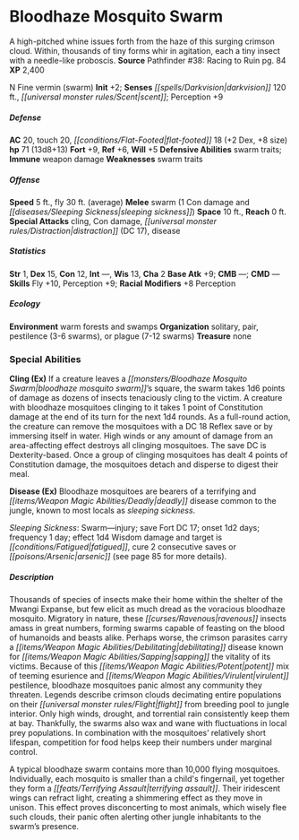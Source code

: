 ﻿---
cssclass: [monsters]
title1: Bloodhaze Mosquito Swarm
desc_short: A high-pitched whine issues forth from the haze of this surging crimson
  cloud. Within, thousands of tiny forms whir in agitation, each a tiny insect with
  a needle-like proboscis.
title2: Bloodhaze Mosquito Swarm
CR: 6
sources:
- name: 'Pathfinder #38: Racing to Ruin'
  page: 84
  link: http://paizo.com/pathfinder/adventurePath/theSerpentsSkull/v5748btpy8ddc
XP: 2400
alignment: N
size: Fine
type: vermin
subtypes:
- swarm
initiative:
  bonus: 2
senses:
  darkvision: 120
  scent: true
AC:
  AC: 20
  touch: 20
  flat_footed: 18
  components:
    dex: 2
    size: 8
HP:
  HP: 71
  long: 13d8+13
saves:
  fort: 9
  ref: 6
  will: 5
defensive_abilities:
- swarm traits
immunities:
- weapon damage
weaknesses:
- swarm traits
speeds:
  base: 5
  fly: 30
  fly_maneuverability: average
attacks:
  melee:
  - - text: swarm (1 Con damage and sleeping sickness)
      entries:
      - - damage: '1'
          type: Con damage
        - effect: sleeping sickness
      attack: swarm
  special:
  - cling
  - Con damage
  - distraction (DC 17)
  - disease
space: 10
reach: 0
ability_scores:
  STR: 1
  DEX: 15
  CON: 12
  INT:
  WIS: 13
  CHA: 2
BAB: 9
CMB:
CMD:
skills:
  Fly: 10
  Perception: 9
  _racial_mods:
    Perception:
      _: 8
ecology:
  environment: warm forests and swamps
  organization: solitary, pair, pestilence (3-6 swarms), or plague (7-12 swarms)
  treasure_type: none
special_abilities:
  Cling (Ex): If a creature leaves a bloodhaze mosquito swarm's square, the swarm
    takes 1d6 points of damage as dozens of insects tenaciously cling to the victim.
    A creature with bloodhaze mosquitoes clinging to it takes 1 point of Constitution
    damage at the end of its turn for the next 1d4 rounds. As a full-round action,
    the creature can remove the mosquitoes with a DC 18 Reflex save or by immersing
    itself in water. High winds or any amount of damage from an area-affecting effect
    destroys all clinging mosquitoes. The save DC is Dexterity-based. Once a group
    of clinging mosquitoes has dealt 4 points of Constitution damage, the mosquitoes
    detach and disperse to digest their meal.
  Disease (Ex): |-
    Bloodhaze mosquitoes are bearers of a terrifying and deadly disease common to the jungle, known to most locals as sleeping sickness.

    Sleeping Sickness: Swarm-injury; save Fort DC 17; onset 1d2 days; frequency 1 day; effect 1d4 Wisdom damage and target is fatigued, cure 2 consecutive saves or arsenic (see page 85 for more details).
desc_long: |-
  Thousands of species of insects make their home within the shelter of the Mwangi Expanse, but few elicit as much dread as the voracious bloodhaze mosquito. Migratory in nature, these ravenous insects amass in great numbers, forming swarms capable of feasting on the blood of humanoids and beasts alike. Perhaps worse, the crimson parasites carry a debilitating disease known for sapping the vitality of its victims. Because of this potent mix of teeming esurience and virulent pestilence, bloodhaze mosquitoes panic almost any community they threaten. Legends describe crimson clouds decimating entire populations on their flight from breeding pool to jungle interior. Only high winds, drought, and torrential rain consistently keep them at bay. Thankfully, the swarms also wax and wane with fluctuations in local prey populations. In combination with the mosquitoes' relatively short lifespan, competition for food helps keep their numbers under marginal control.

  A typical bloodhaze swarm contains more than 10,000 flying mosquitoes. Individually, each mosquito is smaller than a child's fingernail, yet together they form a terrifying assault. Their iridescent wings can refract light, creating a shimmering effect as they move in unison. This effect proves disconcerting to most animals, which wisely flee such clouds, their panic often alerting other jungle inhabitants to the swarm's presence.

---

# Bloodhaze Mosquito Swarm
A high-pitched whine issues forth from the haze of this surging crimson cloud. Within, thousands of tiny forms whir in agitation, each a tiny insect with a needle-like proboscis.
**Source** Pathfinder #38: Racing to Ruin pg. 84
**XP** 2,400

N Fine vermin (swarm)
**Init** +2; **Senses** _[[spells/Darkvision|darkvision]]_ 120 ft., _[[universal monster rules/Scent|scent]]_; Perception +9

##### Defense

**AC** 20, touch 20, _[[conditions/Flat-Footed|flat-footed]]_ 18 (+2 Dex, +8 size)
**hp** 71 (13d8+13)
**Fort** +9, **Ref** +6, **Will** +5
**Defensive Abilities** swarm traits; **Immune** weapon damage
**Weaknesses** swarm traits

##### Offense
**Speed** 5 ft., fly 30 ft. (average)
**Melee** swarm (1 Con damage and _[[diseases/Sleeping Sickness|sleeping sickness]]_)
**Space** 10 ft., **Reach** 0 ft.
**Special Attacks** cling, Con damage, _[[universal monster rules/Distraction|distraction]]_ (DC 17), disease

##### Statistics
**Str** 1, **Dex** 15, **Con** 12, **Int** —, **Wis** 13, **Cha** 2
**Base Atk** +9; **CMB** —; **CMD** —
**Skills** Fly +10, Perception +9; **Racial Modifiers** +8 Perception

##### Ecology

**Environment** warm forests and swamps
**Organization** solitary, pair, pestilence (3-6 swarms), or plague (7-12 swarms)
**Treasure** none

### Special Abilities

**Cling (Ex)** If a creature leaves a _[[monsters/Bloodhaze Mosquito Swarm|bloodhaze mosquito swarm]]_’s square, the swarm takes 1d6 points of damage as dozens of insects tenaciously cling to the victim. A creature with bloodhaze mosquitoes clinging to it takes 1 point of Constitution damage at the end of its turn for the next 1d4 rounds. As a full-round action, the creature can remove the mosquitoes with a DC 18 Reflex save or by immersing itself in water. High winds or any amount of damage from an area-affecting effect destroys all clinging mosquitoes. The save DC is Dexterity-based. Once a group of clinging mosquitoes has dealt 4 points of Constitution damage, the mosquitoes detach and disperse to digest their meal.

**Disease (Ex)** Bloodhaze mosquitoes are bearers of a terrifying and _[[items/Weapon Magic Abilities/Deadly|deadly]]_ disease common to the jungle, known to most locals as _sleeping sickness_.

_Sleeping Sickness_: Swarm—injury; save Fort DC 17; onset 1d2 days; frequency 1 day; effect 1d4 Wisdom damage and target is _[[conditions/Fatigued|fatigued]]_, cure 2 consecutive saves or _[[poisons/Arsenic|arsenic]]_ (see page 85 for more details).

##### Description

Thousands of species of insects make their home within the shelter of the Mwangi Expanse, but few elicit as much dread as the voracious bloodhaze mosquito. Migratory in nature, these _[[curses/Ravenous|ravenous]]_ insects amass in great numbers, forming swarms capable of feasting on the blood of humanoids and beasts alike. Perhaps worse, the crimson parasites carry a _[[items/Weapon Magic Abilities/Debilitating|debilitating]]_ disease known for _[[items/Weapon Magic Abilities/Sapping|sapping]]_ the vitality of its victims. Because of this _[[items/Weapon Magic Abilities/Potent|potent]]_ mix of teeming esurience and _[[items/Weapon Magic Abilities/Virulent|virulent]]_ pestilence, bloodhaze mosquitoes panic almost any community they threaten. Legends describe crimson clouds decimating entire populations on their _[[universal monster rules/Flight|flight]]_ from breeding pool to jungle interior. Only high winds, drought, and torrential rain consistently keep them at bay. Thankfully, the swarms also wax and wane with fluctuations in local prey populations. In combination with the mosquitoes’ relatively short lifespan, competition for food helps keep their numbers under marginal control.

A typical bloodhaze swarm contains more than 10,000 flying mosquitoes. Individually, each mosquito is smaller than a child's fingernail, yet together they form a _[[feats/Terrifying Assault|terrifying assault]]_. Their iridescent wings can refract light, creating a shimmering effect as they move in unison. This effect proves disconcerting to most animals, which wisely flee such clouds, their panic often alerting other jungle inhabitants to the swarm’s presence.